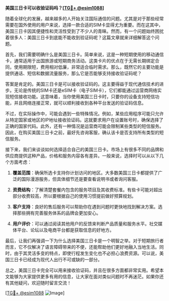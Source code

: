**美国三日卡可以收验证码吗？[[TG💪+ @esim1088](https://t.me/s/esim1088)]**

随着全球化的发展，越来越多的人开始关注国际通信的问题。尤其是对于那些经常需要在国外使用的用户来说，选择一款合适的SIM卡显得尤为重要。而在这其中，美国三日卡因其便捷性和灵活性受到了不少人的青睐。然而，有一个问题始终困扰着很多人：美国三日卡到底能不能收到验证码呢？这篇文章就来详细解答这个问题。

首先，我们需要明确什么是美国三日卡。简单来说，这是一种短期使用的移动通信卡，通常适用于出国旅游或短期商务活动。这类卡片的优点在于无需长期绑定合同，使用期限短，费用相对低廉，非常适合临时需求。那么，既然它的主要功能是提供通话、短信和数据流量服务，那么它是否能够支持接收验证码呢？

答案是肯定的。美国三日卡是可以接收验证码的。这主要得益于现代通信技术的进步。无论是传统的SIM卡还是eSIM卡（电子SIM卡），它们都能通过运营商网络实现短信接收功能。这意味着，当你使用美国三日卡时，只要你的设备支持短信功能，并且网络连接正常，就可以顺利接收到各种平台发送的验证码信息。

不过，在实际操作中，可能会遇到一些特殊情况。例如，某些应用程序可能只允许从特定国家或地区的IP地址接收验证码。这就要求用户在设置账号时，确保选择了正确的国家代码。此外，还有一种情况是运营商可能会限制某些类型的短信服务。因此，在购买美国三日卡之前，最好先咨询客服，确认该卡是否支持所有类型的短信服务。

接下来，我们来谈谈如何选择适合自己的美国三日卡。市场上有很多不同的品牌和供应商提供这种产品，价格和服务内容各有差异。一般来说，选择时可以从以下几个方面考虑：

1. **覆盖范围**：确保所选卡支持你计划访问的地区。大多数美国三日卡都提供了广泛的国际漫游服务，但具体细节还是要查看说明书或者询问客服。

2. **资费结构**：了解清楚套餐内包含的服务项目及其收费标准。有些卡可能对超出部分收费较高，所以要根据自己的使用习惯提前做好预算规划。

3. **客户支持**：良好的售后服务可以帮助你在遇到问题时更快地找到解决方案。选择那些拥有完善服务体系的品牌会更加安心。

4. **用户评价**：可以通过阅读其他用户的反馈来判断产品质量和服务水平。社交媒体平台、论坛以及电商平台都是获取信息的好地方。

最后，让我们再强调一下为什么选择美国三日卡是一个明智之举。对于短期旅行者而言，它不仅解决了语言障碍带来的不便，还能帮助他们更好地融入当地生活。同时，由于其灵活多变的特点，即使行程发生变化也不必担心浪费资源。可以说，美国三日卡已经成为现代人出行不可或缺的一部分。

总之，美国三日卡完全可以用来接收验证码，并且在很多方面都非常实用。希望本文能够为大家提供更多有用的信息，让大家在面对类似问题时不再迷茫。如果你还有其他疑问，欢迎随时留言交流！

[[TG💪+ @esim1088](https://t.me/s/esim1088) ![Image](https://i.postimg.cc/4NQfJmqS/Snipaste-2025-05-13-00-14-12.png)]
